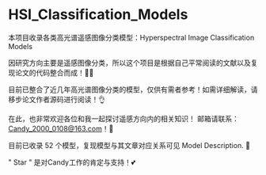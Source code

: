 # HSI_Classification_Models
本项目收录各类高光谱遥感图像分类模型：Hyperspectral Image Classification Models
  
因研究方向主要是遥感图像分类，所以这个项目是根据自己平常阅读的文献以及复现论文的代码整合而成！👩‍💻

目前已整合了近几年高光谱图像分类的模型，仅供有需者参考！如需详细解读，请移步论文作者源码进行阅读！👌
  
在此，也非常欢迎各位和我一起探讨遥感方向内的相关知识！ 邮箱请联系：Candy_2000_0108@163.com！🤝
  
目前已收录 52 个模型，复现模型与其文章对应关系可见 Model Description.  🥳
  
" Star " 是对Candy工作的肯定与支持！💕  

